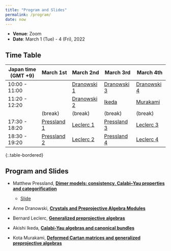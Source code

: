 ```yaml
---
title: "Program and Slides"
permalink: /program/
date: now
---
```


- **Venue**: Zoom
- **Date**: March 1 (Tue) - 4 (Fri), 2022

## Time Table


|Japan time (GMT +9)| March 1st | March 2nd | March 3rd | March 4th |
|---|---|---|---|---|
| 10:00 - 11:00 |  | [Dranowski 1](/ppacya/abstracts/#anne-dranowski) | [Dranowski 3](ppacya/abstracts/#anne-dranowski) | [Dranowski 4](/ppacya/abstracts/#anne-dranowski) |
| 11:20 - 12:20  |  | [Dranowski 2](/ppacya/abstracts/#anne-dranowski) | [Ikeda](/ppacya/abstracts/#akishi-ikeda) | [Murakami](/ppacya/abstracts/#kota-murakami) |
| | (break) | (break) | (break) | (break) |
| 17:30 - 18:20 | [Pressland 1](/ppacya/abstracts/#matthew-pressland) | [Leclerc 1](/ppacya/abstracts/#bernard-leclerc) | [Pressland 3](/ppacya/abstracts/#matthew-pressland) | [Leclerc 3](/ppacya/abstracts/#bernard-leclerc)
| 18:30 - 19:20 | [Pressland 2](/ppacya/abstracts/#matthew-pressland) | [Leclerc 2](/ppacya/abstracts/#bernard-leclerc) | [Pressland 4](/ppacya/abstracts/#matthew-pressland) | [Leclerc 4](/ppacya/abstracts/#bernard-leclerc)
{:.table-bordered}

## Program and Slides

- Matthew Pressland, [**Dimer models: consistency, Calabi–Yau properties and categorification**](/ppacya/abstracts/#matthew-pressland)
  - [Slide](/ppacya/slides/Pressland-2022-03-01.pdf)

- Anne Dranowski, [**Crystals and Preprojective Algebra Modules**](/ppacya/abstracts/#anne-dranowski)

- Bernard Leclerc, [**Generalized preprojective algebras**](/ppacya/abstracts/#bernard-leclerc)

- Akishi Ikeda, [**Calabi-Yau algebras and canonical bundles**](/ppacya/abstracts/#akishi-ikeda)

- Kota Murakami, [**Deformed Cartan matrices and generalized preprojective algebras**](/ppacya/abstracts/#kota-murakami)
